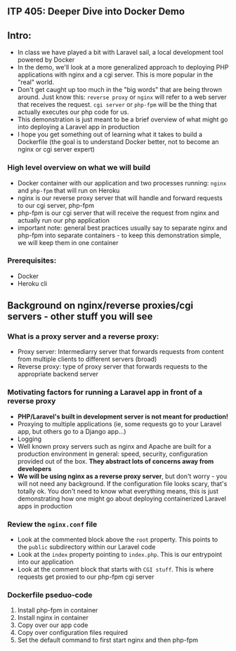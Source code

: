 ## ITP 405: Deeper Dive into Docker Demo


## Intro:
- In class we have played a bit with Laravel sail, a local development tool powered by Docker
- In the demo, we'll look at a more generalized approach to deploying PHP applications with nginx and a cgi server. This is more popular in the "real" world.
- Don't get caught up too much in the "big words" that are being thrown around. Just know this: `reverse proxy` or `nginx` will refer to a web server that receives the request. `cgi server` or `php-fpm` will be the thing that actually executes our php code for us.
- This demonstration is just meant to be a brief overview of what might go into deploying a Laravel app in production
- I hope you get something out of learning what it takes to build a Dockerfile (the goal is to understand Docker better, not to become an nginx or cgi server expert)


### High level overview on what we will build
- Docker container with our application and two processes running: `nginx` and `php-fpm` that will run on Heroku
- nginx is our reverse proxy server that will handle and forward requests to our cgi server, php-fpm
- php-fpm is our cgi server that will receive the request from nginx and actually run our php application
- important note: general best practices usually say to separate nginx and php-fpm into separate containers - to keep this demonstration simple, we will keep them in one container


### Prerequisites:
- Docker
- Heroku cli


## Background on nginx/reverse proxies/cgi servers - other stuff you will see

### What is a proxy server and a reverse proxy:
- Proxy server: Intermediarry server that forwards requests from content from multiple clients to different servers (broad)
- Reverse proxy: type of proxy server that forwards requests to the appropriate backend server


### Motivating factors for running a Laravel app in front of a reverse proxy
- <strong>PHP/Laravel's built in development server is not meant for production!</strong>
- Proxying to multiple applications (ie, some requests go to your Laravel app, but others go to a Django app...)
- Logging
- Well known proxy servers such as nginx and Apache are built for a production environment in general: speed, security, configuration provided out of the box. <strong>They abstract lots of concerns away from developers</strong>
- <strong>We will be using nginx as a reverse proxy server</strong>, but don't worry - you will not need any background. If the configuration file looks scary, that's totally ok. You don't need to know what everything means, this is just demonstrating how one might go about deploying containerized Laravel apps in production


### Review the `nginx.conf` file
- Look at the commented block above the `root` property. This points to the `public` subdirectory within our Laravel code
- Look at the `index` property pointing to `index.php`. This is our entrypoint into our application
- Look at the comment block that starts with `CGI stuff`. This is where requests get proxied to our php-fpm cgi server


### Dockerfile pseduo-code
1. Install php-fpm in container
1. Install nginx in container
1. Copy over our app code 
1. Copy over configuration files required
1. Set the default command to first start nginx and then php-fpm

